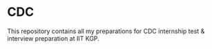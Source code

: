 # CDC
This repository contains all my preparations for CDC internship test & interview preparation at IIT KGP.
